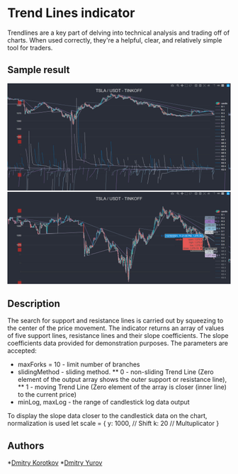 # Trend Lines indicator

Trendlines are a key part of delving into technical analysis and trading off of charts. When used correctly, they're a helpful, clear, and relatively simple tool for traders.

## Sample result

![Trend lines provided by the indicator](./sample.jpg)
![Trend lines provided by the indicator - magnified](./sample2.jpg)

## Description

The search for support and resistance lines is carried out by squeezing to the center of the price movement.
The indicator returns an array of values of five support lines, resistance lines and their slope coefficients. The slope coefficients data provided for demonstration purposes.
The parameters are accepted:
* maxForks = 10 - limit number of branches
* slidingMethod - sliding method.
** 0 - non-sliding Trend Line (Zero element of the output array shows the outer support or resistance line),
** 1 - moving Trend Line (Zero element of the array is closer (inner line) to the current price)
* minLog, maxLog - the range of candlestick log data output

To display the slope data closer to the candlestick data on the chart, normalization is used
        let scale = {
            y: 1000,    // Shift
            k: 20       // Multuplicator
        }


## Authors
*[Dmitry Korotkov](https://github.com/inimatic)
*[Dmitry Yurov](https://github.com/BusinessDuck)


